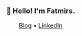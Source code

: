 <h3 align="center">👋 Hello! I'm Fatmirs.</h3>

<p align="center">
  <a href="https://fatmirs.github.io/fatmirs/">Blog</a> •
  <a href="https://www.linkedin.com/in/fatmirss/">LinkedIn</a>
</p>
